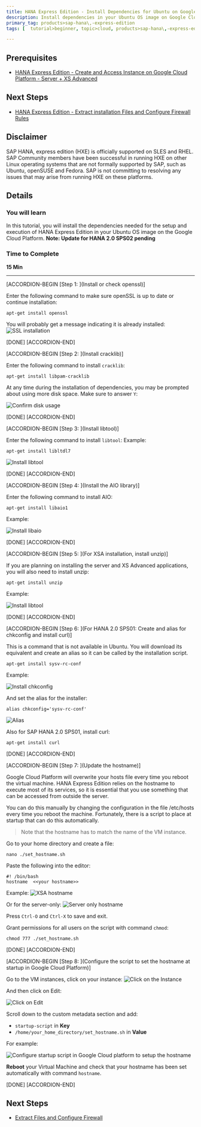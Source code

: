 ```yaml
---
title: HANA Express Edition - Install Dependencies for Ubuntu on Google Cloud Platform
description: Install dependencies in your Ubuntu OS image on Google Cloud Platform before installing HANA Express Edition
primary_tag: products>sap-hana\,-express-edition  
tags: [  tutorial>beginner, topic>cloud, products>sap-hana\,-express-edition   ]

---
```


## Prerequisites  
 - [HANA Express Edition - Create and Access Instance on Google Cloud Platform - Server + XS Advanced](http://www.sap.com/developer/tutorials/hxe-gcp-create-instance-access.html)

## Next Steps
 - [HANA Express Edition - Extract installation Files and Configure Firewall Rules](http://www.sap.com/developer/tutorials/hxe-gcp-extract-files-configure-firewall.html)

## Disclaimer
SAP HANA, express edition (HXE) is officially supported on SLES and RHEL. SAP Community members have been successful in running HXE on other Linux operating systems that are not formally supported by SAP, such as Ubuntu, openSUSE and Fedora. SAP is not committing to resolving any issues that may arise from running HXE on these platforms.

## Details
### You will learn  
In this tutorial, you will install the dependencies needed for the setup and execution of HANA Express Edition in your Ubuntu OS image on the Google Cloud Platform.
**Note: Update for HANA 2.0 SPS02 pending**

### Time to Complete
**15 Min**

---

[ACCORDION-BEGIN [Step 1: ](Install or check openssl)]

Enter the following command to make sure openSSL is up to date or continue installation:
```
apt-get install openssl
```

You will probably get a message indicating it is already installed:
![SSL installation](6.png)

[DONE]
[ACCORDION-END]


[ACCORDION-BEGIN [Step 2: ](Install cracklib)]

Enter the following command to install `cracklib`:
```
apt-get install libpam-cracklib
```
At any time during the installation of dependencies, you may be prompted about using more disk space. Make sure to answer `Y`:

![Confirm disk usage](7.png)


[DONE]
[ACCORDION-END]

[ACCORDION-BEGIN [Step 3: ](Install libtool)]

Enter the following command to install `libtool`:
Example:

```
apt-get install libltdl7
```

![Install libtool](8.png)


[DONE]
[ACCORDION-END]

[ACCORDION-BEGIN [Step 4: ](Install the AIO library)]

Enter the following command to install AIO:

```
apt-get install libaio1
```
Example:

![Install libaio](9.png)


[DONE]
[ACCORDION-END]

[ACCORDION-BEGIN [Step 5: ](For XSA installation, install unzip)]

If you are planning on installing the server and XS Advanced applications, you will also need to install unzip:
```
apt-get install unzip
```
Example:

![Install libtool](10.png)


[DONE]
[ACCORDION-END]

[ACCORDION-BEGIN [Step 6: ](For HANA 2.0 SPS01: Create and alias for chkconfig and install curl)]

This is a command that is not available in Ubuntu. You will download its equivalent and create an alias so it can be called by the installation script.

```
apt-get install sysv-rc-conf
```
Example:

![Install chkconfig](16.png)

And set the alias for the installer:

```
alias chkconfig='sysv-rc-conf'
```

![Alias](17.png)

Also for SAP HANA 2.0 SPS01, install curl:

```
apt-get install curl
```

[DONE]
[ACCORDION-END]

[ACCORDION-BEGIN [Step 7: ](Update the hostname)]

Google Cloud Platform will overwrite your hosts file every time you reboot the virtual machine. HANA Express Edition relies on the hostname to execute most of its services, so it is essential that you use something that can be accessed from outside the server.

You can do this manually by changing the configuration in the file /etc/hosts every time you reboot the machine. Fortunately, there is a script to place at startup that can do this automatically.

>Note that the hostname has to match the name of the VM instance.

Go to your home directory and create a file:

```
nano ./set_hostname.sh
```
Paste the following into the editor:
```
#! /bin/bash
hostname  <<your hostname>>
```

Example:
![XSA hostname](11.png)

Or for the server-only:
![Server only hostname](12.png)

Press `Ctrl-O` and `Ctrl-X` to save and exit.

Grant permissions for all users on the script with command `chmod`:

```
chmod 777 ./set_hostname.sh
```

[DONE]
[ACCORDION-END]

[ACCORDION-BEGIN [Step 8: ](Configure the script to set the hostname at startup in Google Cloud Platform)]

Go to the VM instances, click on your instance:
![Click on the Instance](13.png)

And then click on Edit:

![Click on Edit](14.png)

Scroll down to the custom metadata section and add:
- `startup-script` in **Key**
- `/home/your_home_directory/set_hostname.sh` in **Value**

For example:

![Configure startup script in Google Cloud platform to setup the hostname](15.png)

**Reboot** your Virtual Machine and check that your hostname has been set automatically with command `hostname`.

[DONE]
[ACCORDION-END]


## Next Steps
- [Extract Files and Configure Firewall](http://www.sap.com/developer/tutorials/hxe-gcp-extract-files-configure-firewall.html)
